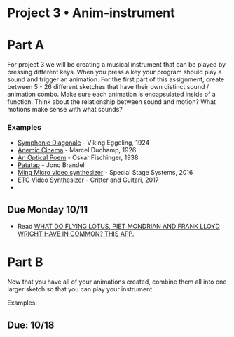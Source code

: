 # Project 3 • Anim-instrument

# Part A

For project 3 we will be creating a musical instrument that can be played by pressing different keys. When you press a key your program should play a sound and trigger an animation. For the first part of this assignment, create between 5 - 26 different sketches that have their own distinct sound / animation combo. Make sure each animation is encapsulated inside of a function. Think about the relationship between sound and motion? What motions make sense with what sounds?

### Examples
* [Symphonie Diagonale](https://www.youtube.com/watch?v=uc5qPMSVixQ) - Viking Eggeling, 1924
* [Anemic Cinema](https://www.youtube.com/watch?v=dXINTf8kXCc) - Marcel Duchamp, 1926
* [An Optical Poem](https://www.youtube.com/watch?v=they7m6YePo) - Oskar Fischinger, 1938
* [Patatap](http://www.patatap.com/) - Jono Brandel
* [Ming Micro video synthesizer](http://www.specialstagesystems.com/system-overview/) - Special Stage Systems, 2016
* [ETC Video Synthesizer](https://www.youtube.com/watch?v=9cfNyvWLraQ) - Critter and Guitari, 2017
* 

## Due Monday 10/11
* Read [WHAT DO FLYING LOTUS, PIET MONDRIAN AND FRANK LLOYD WRIGHT HAVE IN COMMON? THIS APP.](https://killscreen.com/articles/what-do-flying-lotus-piet-mondrian-and-frank-lloyd-wright-have-common-app/)

# Part B

Now that you have all of your animations created, combine them all into one larger sketch so that you can play your instrument.

Examples:

## Due: 10/18



